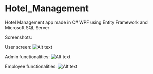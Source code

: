 # Hotel_Management
Hotel Management app made in C# WPF using Entity Framework and Microsoft SQL Server

Screenshots:

User screen:
![Alt text](https://i.imgur.com/ybOU8V7.jpeg)

Admin functionalities:
![Alt text](https://i.imgur.com/qGkPhP6.jpeg)

Employee functionalities:
![Alt text](https://i.imgur.com/SjXrUid.jpeg)
